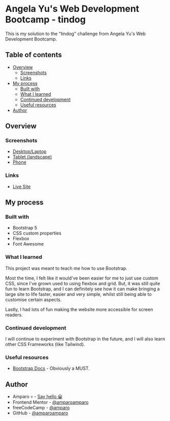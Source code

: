 # Angela Yu's Web Development Bootcamp - tindog

This is my solution to the "tindog" challenge from Angela Yu's Web Development Bootcamp.

## Table of contents

- [Overview](#overview)
  - [Screenshots](#screenshots)
  - [Links](#links)
- [My process](#my-process)
  - [Built with](#built-with)
  - [What I learned](#what-i-learned)
  - [Continued development](#continued-development)
  - [Useful resources](#useful-resources)
- [Author](#author)

## Overview

### Screenshots

- [Desktop/Laptop](screenshots/angela-yu-bootcamp-tindog-amparo-Desktop.png)
- [Tablet (landscape)](screenshots/angela-yu-bootcamp-tindog-amparo-iPad-Air.png)
- [Phone](screenshots/angela-yu-bootcamp-tindog-amparo-iPhone-12-Pro.png)

### Links

- [Live Site](https://amparoamparo.github.io/angela-yu-bootcamp-tindog/)

## My process

### Built with

- Bootstrap 5
- CSS custom properties
- Flexbox
- Font Awesome

### What I learned

This project was meant to teach me how to use Bootstrap.

Most the time, I felt like it would've been easier for me to just use custom CSS, since I've grown used to using flexbox and grid. But, it was still quite fun to learn Bootstrap, and I can definitely see how it can make bringing a large site to life faster, easier and very simple, whilst still being able to customise certain aspects.

Lastly, I had lots of fun making the website more accessible for screen readers.

### Continued development

I will continue to experiment with Bootstrap in the future, and I will also learn other CSS Frameworks (like Tailwind).

### Useful resources

- [Bootstrap Docs](https://getbootstrap.com/docs/5.2) - Obviously a MUST.

## Author

- Amparo 💀 - [Say hello 😀](mailto:hello@amparo.ooo?subject=Hello%20from%20GitHub)
- Frontend Mentor - [@amparoamparo](https://www.frontendmentor.io/profile/amparoamparo)
- freeCodeCamp - [@amparo](https://freecodecamp.org/amparo)
- GitHub - [@amparoamparo](https://www.github.com/amparoamparo)
